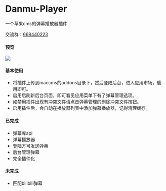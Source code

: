 # Danmu-Player
 一个苹果cms的弹幕播放器插件

交流群：[668440223](https://jq.qq.com/?_wv=1027&k=bnGPrlub)

#### 预览

![](https://s3.bmp.ovh/imgs/2021/10/ffa6c9e258edcdc8.png)

#### 基本使用

- 将插件上传到maccms的addons目录下，然后登陆后台，进入应用市场，启用即可。
- 启用后刷新后台页面，即可看见应用菜单下有了弹幕管理选项。
- 如禁用插件出现有冲突文件请点击弹幕管理的删除冲突文件按钮。
- 启用插件后，会自动在播放器列表中添加弹幕播放器，记得清理缓存。
#### 已完成

- 弹幕库api
- 弹幕播放器
- 登陆方可发送弹幕
- 后台管理弹幕
- 完全插件化
#### 未完成

- 匹配bilibili弹幕
